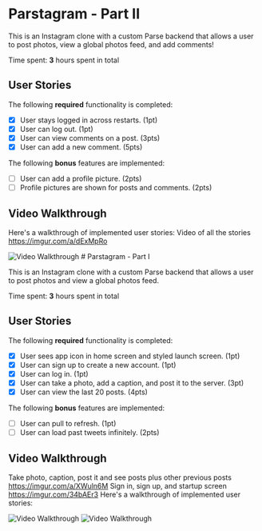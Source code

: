 # Parstagram - Part II

This is an Instagram clone with a custom Parse backend that allows a user to post photos, view a global photos feed, and add comments!

Time spent: **3** hours spent in total

## User Stories

The following **required** functionality is completed:

- [x] User stays logged in across restarts. (1pt)
- [x] User can log out. (1pt)
- [x] User can view comments on a post. (3pts)
- [x] User can add a new comment. (5pts)

The following **bonus** features are implemented:

- [ ] User can add a profile picture. (2pts)
- [ ] Profile pictures are shown for posts and comments. (2pts)

## Video Walkthrough

Here's a walkthrough of implemented user stories:
Video of all the stories
https://imgur.com/a/dExMpRo

<img src='https://imgur.com/a/dExMpRo' title='Video Walkthrough' width='' alt='Video Walkthrough' />
# Parstagram - Part I

This is an Instagram clone with a custom Parse backend that allows a user to post photos and view a global photos feed.

Time spent: **3** hours spent in total

## User Stories

The following **required** functionality is completed:

- [x] User sees app icon in home screen and styled launch screen. (1pt)
- [x] User can sign up to create a new account. (1pt)
- [x] User can log in. (1pt)
- [x] User can take a photo, add a caption, and post it to the server. (3pt)
- [x] User can view the last 20 posts. (4pts)

The following **bonus** features are implemented:

- [ ] User can pull to refresh. (1pt)
- [ ] User can load past tweets infinitely. (2pts)

## Video Walkthrough
Take photo, caption, post it and see posts plus other previous posts
https://imgur.com/a/XWuln6M
Sign in, sign up, and startup screen
https://imgur.com/34bAEr3
Here's a walkthrough of implemented user stories:

<img src='https://im7.ezgif.com/tmp/ezgif-7-0558fdcbcf50.gif' title='Icon and Styled launch screen' width='' alt='Video Walkthrough' />
<img src='https://im7.ezgif.com/tmp/ezgif-7-6e47466d8ba2.gif' title='Log in' width='' alt='Video Walkthrough' />
